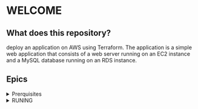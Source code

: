 # WELCOME

## What does this repository?


deploy an application on AWS using Terraform. The
application is a simple web application that consists of a web server running on an EC2 instance
and a MySQL database running on an RDS instance.


## Epics

<details><summary>Prerquisites</summary>
<p>

Install terraform:

[a link](https://developer.hashicorp.com/terraform/tutorials/aws-get-started/install-cli)

Install terragrunt:
[a link](https://terragrunt.gruntwork.io/docs/getting-started/install/)

</p>
</details>

<details><summary>RUNING</summary>
<p>

```sh
terragrunt init
```

```sh
terragrunt plan
```

```sh
terragrunt apply
```
</p>
</details>